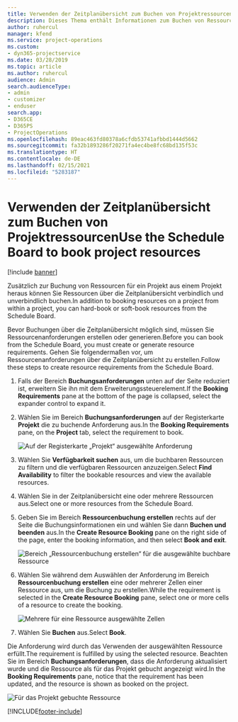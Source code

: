 ```yaml
---
title: Verwenden der Zeitplanübersicht zum Buchen von Projektressourcen
description: Dieses Thema enthält Informationen zum Buchen von Ressourcen.
author: ruhercul
manager: kfend
ms.service: project-operations
ms.custom:
- dyn365-projectservice
ms.date: 03/28/2019
ms.topic: article
ms.author: ruhercul
audience: Admin
search.audienceType:
- admin
- customizer
- enduser
search.app:
- D365CE
- D365PS
- ProjectOperations
ms.openlocfilehash: 89eac463fd80378a6cfdb53741afbbd1444d5662
ms.sourcegitcommit: fa32b1893286f20271fa4ec4be8fc68bd135f53c
ms.translationtype: HT
ms.contentlocale: de-DE
ms.lasthandoff: 02/15/2021
ms.locfileid: "5283187"
---
```

# <a name="use-the-schedule-board-to-book-project-resources"></a><span data-ttu-id="58dd9-103">Verwenden der Zeitplanübersicht zum Buchen von Projektressourcen</span><span class="sxs-lookup"><span data-stu-id="58dd9-103">Use the Schedule Board to book project resources</span></span>

[!include [banner](../includes/psa-now-project-operations.md)]

<span data-ttu-id="58dd9-104">Zusätzlich zur Buchung von Ressourcen für ein Projekt aus einem Projekt heraus können Sie Ressourcen über die Zeitplanübersicht verbindlich und unverbindlich buchen.</span><span class="sxs-lookup"><span data-stu-id="58dd9-104">In addition to booking resources on a project from within a project, you can hard-book or soft-book resources from the Schedule Board.</span></span>

<span data-ttu-id="58dd9-105">Bevor Buchungen über die Zeitplanübersicht möglich sind, müssen Sie Ressourcenanforderungen erstellen oder generieren.</span><span class="sxs-lookup"><span data-stu-id="58dd9-105">Before you can book from the Schedule Board, you must create or generate resource requirements.</span></span> <span data-ttu-id="58dd9-106">Gehen Sie folgendermaßen vor, um Ressourcenanforderungen über die Zeitplanübersicht zu erstellen.</span><span class="sxs-lookup"><span data-stu-id="58dd9-106">Follow these steps to create resource requirements from the Schedule Board.</span></span>

1. <span data-ttu-id="58dd9-107">Falls der Bereich **Buchungsanforderungen** unten auf der Seite reduziert ist, erweitern Sie ihn mit dem Erweiterungssteuerelement.</span><span class="sxs-lookup"><span data-stu-id="58dd9-107">If the **Booking Requirements** pane at the bottom of the page is collapsed, select the expander control to expand it.</span></span>
2. <span data-ttu-id="58dd9-108">Wählen Sie im Bereich **Buchungsanforderungen** auf der Registerkarte **Projekt** die zu buchende Anforderung aus.</span><span class="sxs-lookup"><span data-stu-id="58dd9-108">In the **Booking Requirements** pane, on the **Project** tab, select the requirement to book.</span></span>

    ![Auf der Registerkarte „Projekt“ ausgewählte Anforderung](media/Resource-Management-image73.png)

3. <span data-ttu-id="58dd9-110">Wählen Sie **Verfügbarkeit suchen** aus, um die buchbaren Ressourcen zu filtern und die verfügbaren Ressourcen anzuzeigen.</span><span class="sxs-lookup"><span data-stu-id="58dd9-110">Select **Find Availability** to filter the bookable resources and view the available resources.</span></span> 
4. <span data-ttu-id="58dd9-111">Wählen Sie in der Zeitplanübersicht eine oder mehrere Ressourcen aus.</span><span class="sxs-lookup"><span data-stu-id="58dd9-111">Select one or more resources from the Schedule Board.</span></span> 
5. <span data-ttu-id="58dd9-112">Geben Sie im Bereich **Ressourcenbuchung erstellen** rechts auf der Seite die Buchungsinformationen ein und wählen Sie dann **Buchen und beenden** aus.</span><span class="sxs-lookup"><span data-stu-id="58dd9-112">In the **Create Resource Booking** pane on the right side of the page, enter the booking information, and then select **Book and exit**.</span></span>

    ![Bereich „Ressourcenbuchung erstellen“ für die ausgewählte buchbare Ressource](media/Resource-Management-image74.png)

6. <span data-ttu-id="58dd9-114">Wählen Sie während dem Auswählen der Anforderung im Bereich **Ressourcenbuchung erstellen** eine oder mehrerer Zellen einer Ressource aus, um die Buchung zu erstellen.</span><span class="sxs-lookup"><span data-stu-id="58dd9-114">While the requirement is selected in the **Create Resource Booking** pane, select one or more cells of a resource to create the booking.</span></span>

    ![Mehrere für eine Ressource ausgewählte Zellen](media/Resource-Management-image75.png)

7. <span data-ttu-id="58dd9-116">Wählen Sie **Buchen** aus.</span><span class="sxs-lookup"><span data-stu-id="58dd9-116">Select **Book**.</span></span>

<span data-ttu-id="58dd9-117">Die Anforderung wird durch das Verwenden der ausgewählten Ressource erfüllt.</span><span class="sxs-lookup"><span data-stu-id="58dd9-117">The requirement is fulfilled by using the selected resource.</span></span> <span data-ttu-id="58dd9-118">Beachten Sie im Bereich **Buchungsanforderungen**, dass die Anforderung aktualisiert wurde und die Ressource als für das Projekt gebucht angezeigt wird.</span><span class="sxs-lookup"><span data-stu-id="58dd9-118">In the **Booking Requirements** pane, notice that the requirement has been updated, and the resource is shown as booked on the project.</span></span>

![Für das Projekt gebuchte Ressource](media/Resource-Management-image76.png)


[!INCLUDE[footer-include](../includes/footer-banner.md)]